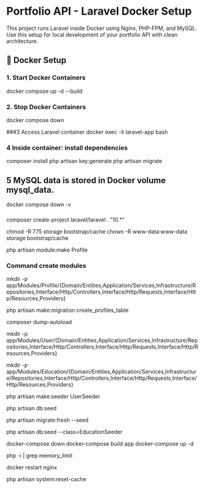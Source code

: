 # Portfolio API - Laravel Docker Setup

This project runs Laravel inside Docker using Nginx, PHP-FPM, and MySQL.  
Use this setup for local development of your portfolio API with clean architecture.


## 🐳 Docker Setup

### 1. Start Docker Containers

docker compose up -d --build

### 2. Stop Docker Containers
docker compose down

###3 Access Laravel container
docker exec -it laravel-app bash

 ### 4 Inside container: install dependencies
composer install
php artisan key:generate
php artisan migrate

## 5 MySQL data is stored in Docker volume mysql_data.

docker compose down -v

### 
composer create-project laravel/laravel . "10.*"


chmod -R 775 storage bootstrap/cache
chown -R www-data:www-data storage bootstrap/cache


php artisan module:make Profile

### Command create modules
mkdir -p app/Modules/Profile/{Domain/Entities,Application/Services,Infrastructure/Repositories,Interface/Http/Controllers,Interface/Http/Requests,Interface/Http/Resources,Providers}

php artisan make:migration create_profiles_table

composer dump-autoload

mkdir -p app/Modules/User/{Domain/Entities,Application/Services,Infrastructure/Repositories,Interface/Http/Controllers,Interface/Http/Requests,Interface/Http/Resources,Providers}

mkdir -p app/Modules/Education/{Domain/Entities,Application/Services,Infrastructure/Repositories,Interface/Http/Controllers,Interface/Http/Requests,Interface/Http/Resources,Providers}

php artisan make:seeder UserSeeder

php artisan db:seed

php artisan migrate:fresh --seed

php artisan db:seed --class=EducationSeeder

docker-compose down
docker-compose build app
docker-compose up -d

php -i | grep memory_limit

docker restart nginx

php artisan system:reset-cache